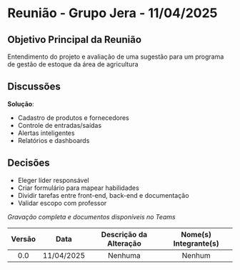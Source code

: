 # Reunião - Grupo Jera - 11/04/2025

## Objetivo Principal da Reunião
Entendimento do projeto e avaliação de uma sugestão para um programa de gestão de estoque da área de agricultura

## Discussões
**Solução**:
- Cadastro de produtos e fornecedores
- Controle de entradas/saídas
- Alertas inteligentes
- Relatórios e dashboards


## Decisões
- Eleger líder responsável
- Criar formulário para mapear habilidades
- Dividir tarefas entre front-end, back-end e documentação
- Validar escopo com professor

*Gravação completa e documentos disponíveis no Teams*

| Versão | Data | Descrição da Alteração | Nome(s) Integrante(s) |
| :----: | :--: | :--------------------: | :-------------------: |
| 0.0 | 11/04/2025 | Nenhuma | Nenhum |

